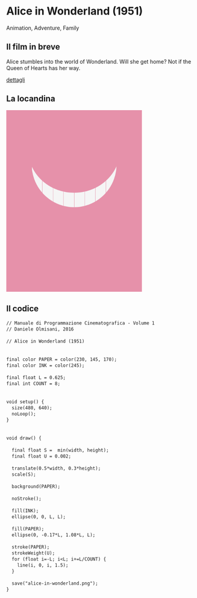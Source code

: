 # Alice in Wonderland (1951)

Animation, Adventure, Family

## Il film in breve
Alice stumbles into the world of Wonderland. Will she get home? Not if the Queen of Hearts has her way.

[dettagli](https://www.imdb.com/title/tt0043274/)

## La locandina
<img src="alice-in-wonderland.png"  width="360px" title="Alice in Wonderland">


## Il codice
```processing
// Manuale di Programmazione Cinematografica - Volume 1
// Daniele Olmisani, 2016

// Alice in Wonderland (1951)


final color PAPER = color(230, 145, 170);
final color INK = color(245);

final float L = 0.625;
final int COUNT = 8;


void setup() {
  size(480, 640);
  noLoop();
}


void draw() {
  
  final float S =  min(width, height);
  final float U = 0.002;
  
  translate(0.5*width, 0.3*height);
  scale(S);
  
  background(PAPER);
  
  noStroke();
  
  fill(INK);
  ellipse(0, 0, L, L);
  
  fill(PAPER);
  ellipse(0, -0.17*L, 1.08*L, L);
  
  stroke(PAPER);
  strokeWeight(U);
  for (float i=-L; i<L; i+=L/COUNT) {
    line(i, 0, i, 1.5); 
  }
  
  save("alice-in-wonderland.png");
}
```
